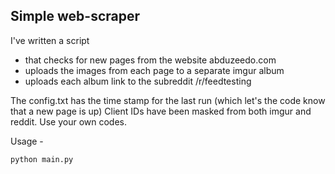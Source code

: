 ## Simple web-scraper

I've written a script 
* that checks for new pages from the website abduzeedo.com
* uploads the images from each page to a separate imgur album
* uploads each album link to the subreddit /r/feedtesting

The config.txt has the time stamp for the last run (which let's the code know that a new page is up)
Client IDs have been masked from both imgur and reddit. Use your own codes.

Usage - 
```python
python main.py
```
